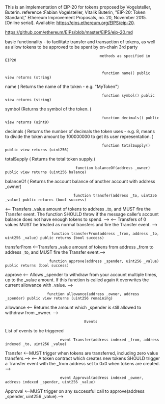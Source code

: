 
 This is an implementation of EIP-20 for tokens proposed by Vogelsteller, Buterin.
 reference :Fabian Vogelsteller, Vitalik Buterin, "EIP-20: Token Standard," Ethereum Improvement Proposals, no. 20, November 2015. [Online serial]. Available: https://eips.ethereum.org/EIPS/eip-20.

https://github.com/ethereum/EIPs/blob/master/EIPS/eip-20.md

basic functionality - to facilitate transfer and transaction of tokens, as well as allow tokens to be approved to  be spent by on-chain 3rd party

                                               
                                               methods as specified in EIP20
                                               

                                                function name() public view returns (string)
 name ( Returns the name of the token - e.g. "MyToken")    

                
                                                    
                                                function symbol() public view returns (string)
 symbol (Returns the symbol of the token. ) 
 
                                                function decimals() public view returns (uint8)

decimals ( Returns the number of decimals the token uses - e.g. 8, means to divide the token amount by 100000000 to get its user representation. )
                                                          
                                                         
                                                function totalSupply() public view returns (uint256)

totalSupply ( Returns the total token supply.)              

                                    function balanceOf(address _owner) public view returns (uint256 balance)                 
balanceOf ( Returns the account balance of another account with address _owner) 

                                   function transfer(address _to, uint256 _value) public returns (bool success)
<-- Transfers _value amount of tokens to address _to, and MUST fire the Transfer event. The function SHOULD throw if the message caller’s account balance does not have enough tokens to spend. -->
<-- Transfers of 0 values MUST be treated as normal transfers and fire the Transfer event. -->
                                             
                                            
                         function transferFrom(address _from, address _to, uint256 _value) public returns (bool success)
transferFrom <--Transfers _value amount of tokens from address _from to address _to, and MUST fire the Transfer event.-->
                                  
                                  
                        function approve(address _spender, uint256 _value) public returns (bool success)
 approve <-- Allows _spender to withdraw from your account multiple times, up to the _value amount. If this function is called again it overwrites the current allowance with _value. -->
                                 
                                
                       function allowance(address _owner, address _spender) public view returns (uint256 remaining)
allowance <-- Returns the amount which _spender is still allowed to withdraw from _owner. -->
                               
                              


                                        Events
 List of events to be triggered                                       
  
                             event Transfer(address indexed _from, address indexed _to, uint256 _value)
 Transfer <--MUST trigger when tokens are transferred, including zero value transfers.-->
 <-- A token contract which creates new tokens SHOULD trigger a Transfer event with the _from address set to 0x0 when tokens are created. -->
                                     
                                   

                             event Approval(address indexed _owner, address indexed _spender, uint256 _value)
Approval <--MUST trigger on any successful call to approve(address _spender, uint256 _value).-->
                                 
                                 
